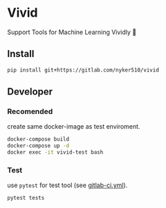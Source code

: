 # Vivid

Support Tools for Machine Learning Vividly 🚀

## Install

```bash
pip install git+https://gitlab.com/nyker510/vivid
```

## Developer

### Recomended

create same docker-image as test enviroment.

```bash
docker-compose build
docker-compose up -d
docker exec -it vivid-test bash
```

### Test

use `pytest` for test tool (see [gitlab-ci.yml](./gitlab-ci.yml)).

```bash
pytest tests
```
